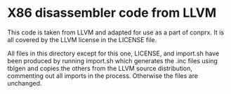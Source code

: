 X86 disassembler code from LLVM
===============================

This code is taken from LLVM and adapted for use as a part of conprx. It is all
covered by the LLVM license in the LICENSE file.

All files in this directory except for this one, LICENSE, and import.sh have
been produced by running import.sh which generates the .inc files using tblgen
and copies the others from the LLVM source distribution, commenting out all
imports in the process. Otherwise the files are unchanged.
